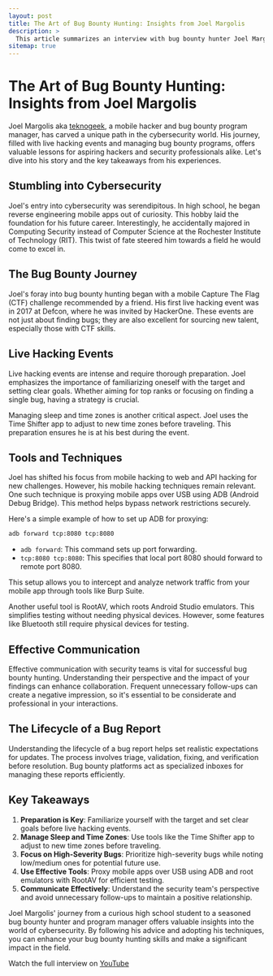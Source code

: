 ```yaml
---
layout: post
title: The Art of Bug Bounty Hunting: Insights from Joel Margolis
description: >
  This article summarizes an interview with bug bounty hunter Joel Margolis on the "Bug Bounty Reports Explained" podcast.
sitemap: true
---
```


# The Art of Bug Bounty Hunting: Insights from Joel Margolis

Joel Margolis aka [teknogeek](https://x.com/0xteknogeek), a mobile hacker and bug bounty program manager, has carved a unique path in the cybersecurity world. His journey, filled with live hacking events and managing bug bounty programs, offers valuable lessons for aspiring hackers and security professionals alike. Let's dive into his story and the key takeaways from his experiences.

## Stumbling into Cybersecurity

Joel's entry into cybersecurity was serendipitous. In high school, he began reverse engineering mobile apps out of curiosity. This hobby laid the foundation for his future career. Interestingly, he accidentally majored in Computing Security instead of Computer Science at the Rochester Institute of Technology (RIT). This twist of fate steered him towards a field he would come to excel in.

## The Bug Bounty Journey

Joel's foray into bug bounty hunting began with a mobile Capture The Flag (CTF) challenge recommended by a friend. His first live hacking event was in 2017 at Defcon, where he was invited by HackerOne. These events are not just about finding bugs; they are also excellent for sourcing new talent, especially those with CTF skills.

## Live Hacking Events

Live hacking events are intense and require thorough preparation. Joel emphasizes the importance of familiarizing oneself with the target and setting clear goals. Whether aiming for top ranks or focusing on finding a single bug, having a strategy is crucial.

Managing sleep and time zones is another critical aspect. Joel uses the Time Shifter app to adjust to new time zones before traveling. This preparation ensures he is at his best during the event.

## Tools and Techniques

Joel has shifted his focus from mobile hacking to web and API hacking for new challenges. However, his mobile hacking techniques remain relevant. One such technique is proxying mobile apps over USB using ADB (Android Debug Bridge). This method helps bypass network restrictions securely.

Here's a simple example of how to set up ADB for proxying:

```bash
adb forward tcp:8080 tcp:8080
```

- `adb forward`: This command sets up port forwarding.
- `tcp:8080 tcp:8080`: This specifies that local port 8080 should forward to remote port 8080.

This setup allows you to intercept and analyze network traffic from your mobile app through tools like Burp Suite.

Another useful tool is RootAV, which roots Android Studio emulators. This simplifies testing without needing physical devices. However, some features like Bluetooth still require physical devices for testing.

## Effective Communication

Effective communication with security teams is vital for successful bug bounty hunting. Understanding their perspective and the impact of your findings can enhance collaboration. Frequent unnecessary follow-ups can create a negative impression, so it's essential to be considerate and professional in your interactions.

## The Lifecycle of a Bug Report

Understanding the lifecycle of a bug report helps set realistic expectations for updates. The process involves triage, validation, fixing, and verification before resolution. Bug bounty platforms act as specialized inboxes for managing these reports efficiently.

## Key Takeaways

1. **Preparation is Key**: Familiarize yourself with the target and set clear goals before live hacking events.
2. **Manage Sleep and Time Zones**: Use tools like the Time Shifter app to adjust to new time zones before traveling.
3. **Focus on High-Severity Bugs**: Prioritize high-severity bugs while noting low/medium ones for potential future use.
4. **Use Effective Tools**: Proxy mobile apps over USB using ADB and root emulators with RootAV for efficient testing.
5. **Communicate Effectively**: Understand the security team's perspective and avoid unnecessary follow-ups to maintain a positive relationship.

Joel Margolis' journey from a curious high school student to a seasoned bug bounty hunter and program manager offers valuable insights into the world of cybersecurity. By following his advice and adopting his techniques, you can enhance your bug bounty hunting skills and make a significant impact in the field.

Watch the full interview on [YouTube](https://www.youtube.com/watch?v=PaVxzsQ3MdA)
